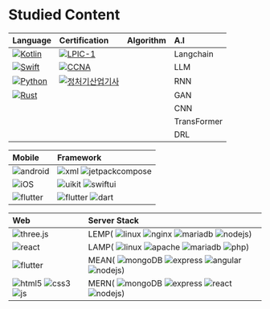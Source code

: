 # Studied Content

| Language | Certification | Algorithm | A.I
| :--- | :--- | :--- | :--- |
  | [![Kotlin](http://img.shields.io/badge/-Kotlin-7F52FF?style=flat&logo=Kotlin&logoColor=ffffff)](https://github.com/Lee-JuYeon/Study/tree/main/Language/Kotlin) | [![LPIC-1](http://img.shields.io/badge/-LPIC%201-000000?style=flat&logo=Linux)](https://github.com/Lee-JuYeon/Study/tree/main/Certification)  ||Langchain|
| [![Swift](http://img.shields.io/badge/-Swift-F05138?style=for-the-badge&logo=Swift&logoColor=ffffff&link=https://github.com/Lee-JuYeon/Study/tree/main/Language/Swift)](https://github.com/Lee-JuYeon/Study/tree/main/Language/Swift) | [![CCNA](http://img.shields.io/badge/-CCNA-000000?style=for-the-badge&logo=Cisco&link=https://github.com/Lee-JuYeon/Study/tree/main/Certification)](https://github.com/Lee-JuYeon/Study/tree/main/Certification)   ||LLM|
 | [![Python](http://img.shields.io/badge/-Python-3776AB?style=for-the-badge&logo=Python&logoColor=ffffff&link=https://github.com/Lee-JuYeon/Study/tree/main/Language/Python)](https://github.com/Lee-JuYeon/Study/tree/main/Language/Python) | [![정처기산업기사](http://img.shields.io/badge/-정보처리%20산업기사-000000?style=for-the-badge&link=https://github.com/Lee-JuYeon/Study/tree/main/Certification)](https://github.com/Lee-JuYeon/Study/tree/main/Certification)   ||RNN|
| [![Rust](http://img.shields.io/badge/-Rust-CE412B?style=for-the-badge&logo=Rust&logoColor=ffffff&link=https://github.com/Lee-JuYeon/Study/tree/main/Language/Rust)](https://github.com/Lee-JuYeon/Study/tree/main/Language/Rust) | ||GAN|
||||CNN|
||||TransFormer|
||||DRL|




| Mobile | Framework |
| :--- | :--- |
|![android](https://img.shields.io/badge/-Android-02569B.svg?style=flat&logo=android&color=black) |![xml](https://img.shields.io/badge/-XML-02569B.svg?style=flat&logo=android&color=black) ![jetpackcompose](https://img.shields.io/badge/-Jetpack_Compose-02569B.svg?style=flat&logo=android&color=black) |
|![iOS](https://img.shields.io/badge/-iOS-02569B.svg?style=flat&logo=apple&color=black) |![uikit](https://img.shields.io/badge/-UIKit-02569B.svg?style=flat&logo=swift&color=black) ![swiftui](https://img.shields.io/badge/-SwiftUI-00CAFF.svg?style=flat&logo=swift&color=black) |
|![flutter](https://img.shields.io/badge/-Flutter-02569B.svg?style=flat&logo=flutter)| ![flutter](https://img.shields.io/badge/-Flutter-02569B.svg?style=flat&logo=flutter) ![dart](https://img.shields.io/badge/-dart-0175C2.svg?style=flat&logo=dart)|

|Web| Server Stack|
| :--- | :--- |
|![three.js](https://img.shields.io/badge/-Three.js-02569B.svg?style=flat&logo=three.js&color=white&logoColor=black)|LEMP( ![linux](https://img.shields.io/badge/-Linux-FCC624.svg?style=flat&logo=linux&color=black) ![nginx](https://img.shields.io/badge/-Nignx-009639.svg?style=flat&logo=nginx) ![mariadb](https://img.shields.io/badge/-MariaDB-003545.svg?style=flat&logo=mariadb) ![nodejs](https://img.shields.io/badge/-Node.js-339933.svg?style=flat&logo=node.js&color=black))|
|![react](https://img.shields.io/badge/-React-61DAFB.svg?style=flat&logo=react&color=black)|LAMP( ![linux](https://img.shields.io/badge/-Linux-FCC624.svg?style=flat&logo=linux&color=black) ![apache](https://img.shields.io/badge/-Apache-D22128.svg?style=flat&logo=apache) ![mariadb](https://img.shields.io/badge/-MariaDB-003545.svg?style=flat&logo=mariadb) ![php](https://img.shields.io/badge/-PHP-339933.svg?style=flat&logo=php&color=black))|
|![flutter](https://img.shields.io/badge/-Flutter-02569B.svg?style=flat&logo=flutter)|MEAN( ![mongoDB](https://img.shields.io/badge/-MongoDB-FCC624.svg?style=flat&logo=mongodb&color=black) ![express](https://img.shields.io/badge/-Express-000000.svg?style=flat&logo=express) ![angular](https://img.shields.io/badge/-Angular.js-0F0F11.svg?style=flat&logo=angular) ![nodejs](https://img.shields.io/badge/-Node.js-339933.svg?style=flat&logo=node.js&color=black))|
|![html5](https://img.shields.io/badge/-HTML-E34F26.svg?style=flat&logo=html5&color=black) ![css3](https://img.shields.io/badge/-CSS-1572B6.svg?style=flat&logo=css3&color=black&logoColor=blue) ![js](https://img.shields.io/badge/-Javascript-1572B6.svg?style=flat&logo=javascript&color=black)|MERN( ![mongoDB](https://img.shields.io/badge/-MongoDB-FCC624.svg?style=flat&logo=mongodb&color=black) ![express](https://img.shields.io/badge/-Express-000000.svg?style=flat&logo=express) ![react](https://img.shields.io/badge/-React-61DAFB.svg?style=flat&logo=react&color=black) ![nodejs](https://img.shields.io/badge/-Node.js-339933.svg?style=flat&logo=node.js&color=black))|


